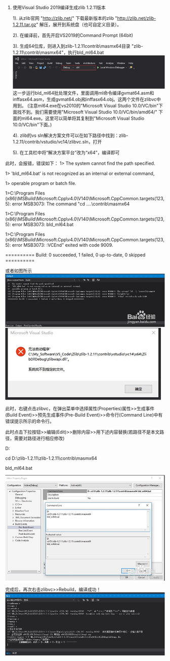 1. 使用Visual Studio 2019编译生成zlib 1.2.11版本

   1). 从zlib官网 "http://zlib.net/"
       下载最新版本的zlib "http://zlib.net/zlib-1.2.11.tar.gz"
       解压，展开到系统盘（也可自定义目录）。
       
   2). 在编译前，首先开启VS2019的Command Prompt (64bit)
   
   3). 生成64位库，则进入到zlib-1.2.11contrib\masmx64目录 "zlib-1.2.11\contrib\masmx64"，执行bld_ml64.bat
   ![image](https://github.com/AaronCheng820/Some-software-installation-guiding/blob/master/image/222.jpg)
   这一步运行bld_ml64批处理文件，里面调用ml命令编译gvmat64.asm和inffasx64.asm，生成gvmat64.obj和inffasx64.obj。这两个文件在zlibvc中用到。
   (注意ml64.exe在vs2010的"Microsoft Visual Studio 10.0/VC/bin"下面找不到。我们需要使用"Microsoft Visual Studio 10.0/VC/bin/amd64/"
   下面的ml64.exe。这里可以简单将其复制到"Microsoft Visual Studio 10.0/VC/bin"下面。)
   
   4). zlib的vs sln解决方案文件可以在如下路径中找到：zlib-1.2.11/contrib/vstudio/vc14/zlibvc.sln，打开
   
   5). 在工具栏中将“解决方案平台”改为“x64”，编译即可
   
  此时，会报错，错误如下：
1>  The system cannot find the path specified.

1>  'bld_ml64.bat' is not recognized as an internal or external command,

1>  operable program or batch file.

1>C:\Program Files (x86)\MSBuild\Microsoft.Cpp\v4.0\V140\Microsoft.CppCommon.targets(123,5): error MSB3073: The command "cd ..\..\contrib\masmx64

1>C:\Program Files (x86)\MSBuild\Microsoft.Cpp\v4.0\V140\Microsoft.CppCommon.targets(123,5): error MSB3073: bld_ml64.bat

1>C:\Program Files (x86)\MSBuild\Microsoft.Cpp\v4.0\V140\Microsoft.CppCommon.targets(123,5): error MSB3073: :VCEnd" exited with code 9009.

========== Build: 0 succeeded, 1 failed, 0 up-to-date, 0 skipped ==========

  或者如图所示
![image](https://github.com/AaronCheng820/Some-software-installation-guiding/blob/master/image/333.jpg)
![image](https://github.com/AaronCheng820/Some-software-installation-guiding/blob/master/image/111.jpg)
 
  此时，右键点击zlibvc，在弹出菜单中选择属性(Properties)属性>>生成事件(Build Event)>>预先生成事件(Pre-Build Event)>>命令行(Command Line)中有错误提示所示的命令行。
  
此时点击下拉按钮>>编辑(Edit)>>删除内容>>用下述内容替换(若路径不是本文路径，需要对路径进行相应修改)

D: 

cd D:\zlib-1.2.11\zlib-1.2.11\contrib\masmx64 

bld_ml64.bat

![image](https://github.com/AaronCheng820/Some-software-installation-guiding/blob/master/image/444.jpg)

完成后，再次右击zlibvc>>Rebuild，编译成功！
![image](https://github.com/AaronCheng820/Some-software-installation-guiding/blob/master/image/555.jpg)
